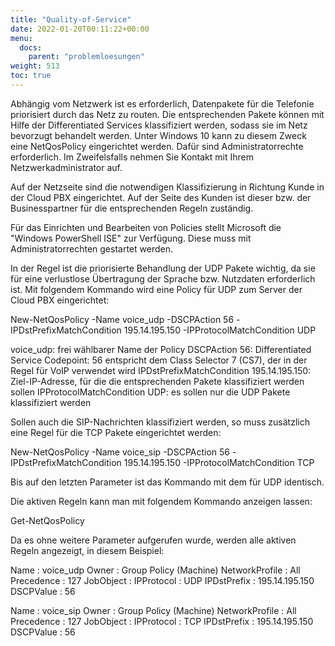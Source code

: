```yaml
---
title: "Quality-of-Service"
date: 2022-01-20T00:11:22+00:00
menu:
  docs:
    parent: "problemloesungen"
weight: 513
toc: true
---
```


Abhängig vom Netzwerk ist es erforderlich, Datenpakete für die Telefonie priorisiert durch das Netz zu routen. Die entsprechenden Pakete können mit Hilfe der Differentiated Services klassifiziert werden, sodass sie im Netz bevorzugt behandelt werden. Unter Windows 10 kann zu diesem Zweck eine NetQosPolicy eingerichtet werden. Dafür sind Administratorrechte erforderlich. Im Zweifelsfalls nehmen Sie Kontakt mit Ihrem Netzwerkadministrator auf.

Auf der Netzseite sind die notwendigen Klassifizierung in Richtung Kunde in der Cloud PBX eingerichtet. Auf der Seite des Kunden ist dieser bzw. der Businesspartner für die entsprechenden Regeln zuständig.

Für das Einrichten und Bearbeiten von Policies stellt Microsoft die "Windows PowerShell ISE" zur Verfügung. Diese muss mit Administratorrechten gestartet werden.

In der Regel ist die priorisierte Behandlung der UDP Pakete wichtig, da sie für eine verlustlose Übertragung der Sprache bzw. Nutzdaten erforderlich ist. Mit folgendem Kommando wird eine Policy für UDP zum Server der Cloud PBX eingerichtet:

New-NetQosPolicy -Name voice_udp -DSCPAction 56 -IPDstPrefixMatchCondition 195.14.195.150 -IPProtocolMatchCondition UDP

voice_udp: frei wählbarer Name der Policy
DSCPAction 56: Differentiated Service Codepoint: 56 entspricht dem Class Selector 7 (CS7), der in der Regel für VoIP verwendet wird
IPDstPrefixMatchCondition 195.14.195.150: Ziel-IP-Adresse, für die die entsprechenden Pakete klassifiziert werden sollen
IPProtocolMatchCondition UDP: es sollen nur die UDP Pakete klassifiziert werden

Sollen auch die SIP-Nachrichten klassifiziert werden, so muss zusätzlich eine Regel für die TCP Pakete eingerichtet werden:

New-NetQosPolicy -Name voice_sip -DSCPAction 56 -IPDstPrefixMatchCondition 195.14.195.150 -IPProtocolMatchCondition TCP

Bis auf den letzten Parameter ist das Kommando mit dem für UDP identisch.

Die aktiven Regeln kann man mit folgendem Kommando anzeigen lassen:

Get-NetQosPolicy

Da es ohne weitere Parameter aufgerufen wurde, werden alle aktiven Regeln angezeigt, in diesem Beispiel:

Name : voice_udp
Owner : Group Policy (Machine) 
NetworkProfile : All 
Precedence : 127 
JobObject : 
IPProtocol : UDP 
IPDstPrefix : 195.14.195.150 
DSCPValue : 56 
  
Name : voice_sip 
Owner : Group Policy (Machine) 
NetworkProfile : All 
Precedence : 127 
JobObject : 
IPProtocol : TCP 
IPDstPrefix : 195.14.195.150 
DSCPValue : 56 
